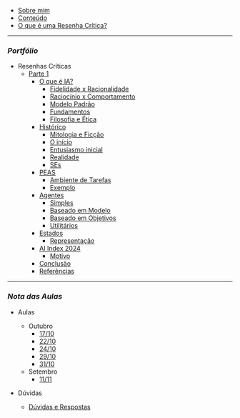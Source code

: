 - [Sobre mim](README.md)
- [Conteúdo](pages/conteudo.md)
- [O que é uma Resenha Crítica?](pages/resenhaCritica.md)

----------------------------------------------------

### _**Portfólio**_

- Resenhas Críticas
    - [Parte 1](pages/Entregas/Parte1.md)
        - [O que é IA?](pages/Entregas/Parte1.md#o-que-é-inteligência-artificial)
            - [Fidelidade x Racionalidade](pages/Entregas/Parte1.md#fidelidade-à-performance-humana-x-racionalidade)
            - [Raciocínio x Comportamento](pages/Entregas/Parte1.md#raciocínio-x-comportamento)
            - [Modelo Padrão](pages/Entregas/Parte1.md#modelo-padrão)
            - [Fundamentos](pages/Entregas/Parte1.md#fundamentos-da-inteligência-artificial)
            - [Filosofia e Ética](pages/Entregas/Parte1.md#filosofia-e-ética)
        - [Histórico](pages/Entregas/Parte1.md#histórico)
            - [Mitologia e Ficção](pages/Entregas/Parte1.md#mitologia-e-ficção)
            - [O início](pages/Entregas/Parte1.md#o-início-da-inteligência-artificial-1943-1956)
            - [Entusiasmo inicial](pages/Entregas/Parte1.md#entusiasmo-inicial-grandes-expectativas-1952-1969)
            - [Realidade](pages/Entregas/Parte1.md#uma-dose-de-realidade-1966-1973)
            - [SEs](pages/Entregas/Parte1.md#sistemas-especialistas-1969-1986)
        - [PEAS](pages/Entregas/Parte1.md#descrição-peas)
            - [Ambiente de Tarefas](pages/Entregas/Parte1.md#propriedades-do-ambiente-de-tarefas)
            - [Exemplo](pages/Entregas/Parte1.md#exemplo-com-assistente-virtual-inteligente)
        - [Agentes](pages/Entregas/Parte1.md#tipos-de-agente)
            - [Simples](pages/Entregas/Parte1.md#1-agentes-de-reflexo-simples)
            - [Baseado em Modelo](pages/Entregas/Parte1.md#2-agentes-de-reflexo-baseado-em-modelo)
            - [Baseado em Objetivos](pages/Entregas/Parte1.md#3-agentes-baseados-em-objetivos)
            - [Utilitários](pages/Entregas/Parte1.md#4-agentes-utilitários)
        - [Estados](pages/Entregas/Parte1.md#representação-de-estados)
            - [Representação](pages/Entregas/Parte1.md#representação)
        - [AI Index 2024](pages/Entregas/Parte1.md#tema-do-ai-index-2024---agente-inteligente-para-otimização-de-processos-de-produção)
            - [Motivo](pages/Entregas/Parte1.md#motivos-para-essa-escolha)
        - [Conclusão](pages/Entregas/Parte1.md#conclusão)
        - [Referências](pages/Entregas/Parte1.md#conclusão)

----------------------------------------------------

### _**Nota das Aulas**_

- Aulas
    - Outubro
        - [17/10](pages/Aulas/Outubro/17.md)
        - [22/10](pages/Aulas/Outubro/22.md)
        - [24/10](pages/Aulas/Outubro/24.md)
        - [29/10](pages/Aulas/Outubro/29.md)
        - [31/10](pages/Aulas/Outubro/31.md)
    - Setembro
        - [11/11](pages/Aulas/Novembro/11.md)


- Dúvidas
    - [Dúvidas e Respostas](pages/Dúvidas/template.md)



   
